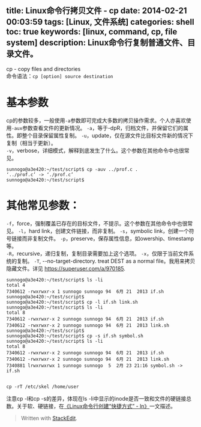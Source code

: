 title: Linux命令行拷贝文件 - cp
date: 2014-02-21 00:03:59
tags: [Linux, 文件系统]
categories: shell
toc: true
keywords: [linux, command, cp, file system]
description: Linux命令行复制普通文件、目录文件。
---

cp - copy files and directories  
命令语法：`cp [option] source destination`  

# 基本参数
cp的参数较多，一般使用`-a`参数即可完成大多数的拷贝操作需求。个人亦喜欢使用`-aux`参数查看文件的更新情况。
`-a`，等于-dpR，归档文件，并保留它们的属性。即整个目录保留属性复制。
`-u`，update，仅在源文件比目标文件新的情况下复制（相当于更新）。  
`-v`，verbose，详细模式，解释到底发生了什么。这个参数在其他命令中也很常见。

<!--more-->

```
sunnogo@a3e420:~/test/script$ cp -auv ../prof.c .
‘../prof.c’ -> ‘./prof.c’
sunnogo@a3e420:~/test/script$ 
```

# 其他常见参数：  
`-f`，force，强制覆盖已存在的目标文件，不提示。这个参数在其他命令中也很常见。
`-l`，hard link，创建文件链接，而非复制。
`-s`，symbolic link，创建一个符号链接而非复制文件。
`-p`，preserve，保存属性信息，如owership、timestamp等。  
`-R`，recursive，递归复制，复制目录需要加上这个选项。
`-x`，仅限于当前文件系统的复制。
`-T`, --no-target-directory. treat DEST as a normal file。我用来拷贝隐藏文件。详见 https://superuser.com/a/970185.


```
sunnogo@a3e420:~/test/script$ ls -li
total 4
7340612 -rwxrwxr-x 1 sunnogo sunnogo 94  6月 21  2013 if.sh
sunnogo@a3e420:~/test/script$ 
sunnogo@a3e420:~/test/script$ cp -l if.sh link.sh
sunnogo@a3e420:~/test/script$ ls -li
total 8
7340612 -rwxrwxr-x 2 sunnogo sunnogo 94  6月 21  2013 if.sh
7340612 -rwxrwxr-x 2 sunnogo sunnogo 94  6月 21  2013 link.sh
sunnogo@a3e420:~/test/script$ 
sunnogo@a3e420:~/test/script$ cp -s if.sh symbol.sh
sunnogo@a3e420:~/test/script$ ls -li
total 8
7340612 -rwxrwxr-x 2 sunnogo sunnogo 94  6月 21  2013 if.sh
7340612 -rwxrwxr-x 2 sunnogo sunnogo 94  6月 21  2013 link.sh
7340881 lrwxrwxrwx 1 sunnogo sunnogo  5  2月 23 21:16 symbol.sh -> if.sh


cp -rT /etc/skel /home/user
```

注意cp -l和cp -s的差异，体现在ls -li中显示的inode是否一致和文件的硬链接总数。关于软、硬链接，在[《Linux命令行创建“快捷方式” - ln》](http://sunnogo.tk/201402/shell/ln.html)一文描述。

> Written with [StackEdit](https://stackedit.io/).
